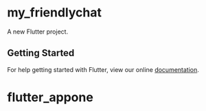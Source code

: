 # my_friendlychat

A new Flutter project.

## Getting Started

For help getting started with Flutter, view our online
[documentation](https://flutter.io/).
# flutter_appone
